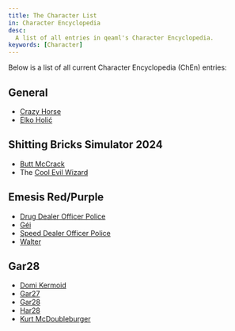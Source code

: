 ```yaml
---
title: The Character List
in: Character Encyclopedia
desc:
  A list of all entries in qeaml's Character Encyclopedia.
keywords: [Character]
---
```


Below is a list of all current Character Encyclopedia (ChEn) entries:

## General

* [Crazy Horse]
* [Elko Holić]

## Shitting Bricks Simulator 2024

* [Butt McCrack]
* The [Cool Evil Wizard]

## Emesis Red/Purple

* [Drug Dealer Officer Police]
* [Géi]
* [Speed Dealer Officer Police]
* [Walter]

## Gar28

* [Domi Kermoid]
* [Gar27]
* [Gar28]
* [Har28]
* [Kurt McDoubleburger]

[Ana Smirna]: /character/AnaSmirna
[Butt McCrack]: /character/ButtMcCrack
[Cool Evil Wizard]: /character/CoolEvilWizard
[Crazy Horse]: /character/CrazyHorse
[Drug Dealer Officer Police]: /character/DDOP
[Domi Kermoid]: /character/DomiKermoid
[Elko Holić]: /character/ElkoHolic
[Gar27]: /character/Gar27
[Gar28]: /character/Gar28
[Géi]: /character/Gei
[Har28]: /character/Har28
[Kurt McDoubleburger]: /character/KurtMcDoubleburger
[Speed Dealer Officer Police]: /character/SDOP
[Walter]: /character/Walter
